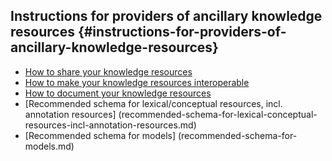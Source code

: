 ## Instructions for providers of ancillary knowledge resources {#instructions-for-providers-of-ancillary-knowledge-resources}

* [How to share your knowledge resources](how-to-share-your-knowledge-resources.md)
* [How to make your knowledge resources interoperable](how-to-make-your-knowledge-resources-interoperable.md)
* [How to document your knowledge resources](how-to-document-your-knowledge-resources.md)
* [Recommended schema for ​lexical/conceptual resources, incl. annotation resources] (recommended-schema-for-lexical-conceptual-resources-incl-annotation-resources.md)
* [​Recommended schema for models] (recommended-schema-for-models.md)

